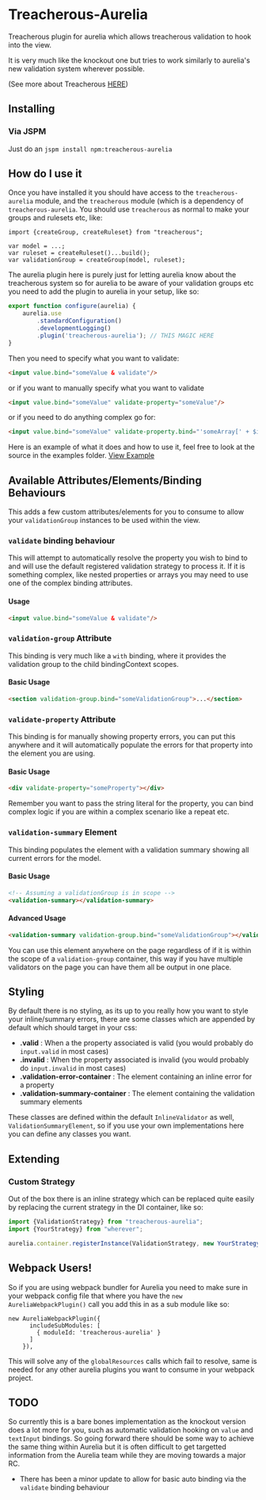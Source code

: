# Treacherous-Aurelia

Treacherous plugin for aurelia which allows treacherous validation to hook into the view.

It is very much like the knockout one but tries to work similarly to aurelia's new validation system 
wherever possible.

(See more about Treacherous [HERE](https://github.com/grofit/treacherous))

## Installing

### Via JSPM

Just do an `jspm install npm:treacherous-aurelia`

## How do I use it

Once you have installed it you should have access to the `treacherous-aurelia` module, and the `treacherous` 
module (which is a dependency of `treacherous-aurelia`. You should use `treacherous` as normal to make 
your groups and rulesets etc, like:

```
import {createGroup, createRuleset} from "treacherous";

var model = ...;
var ruleset = createRuleset()...build();
var validationGroup = createGroup(model, ruleset);
```

The aurelia plugin here is purely just for letting aurelia know about the treacherous system so for aurelia
to be aware of your validation groups etc you need to add the plugin to aurelia in your setup, like so:

```js
export function configure(aurelia) {
    aurelia.use
        .standardConfiguration()
        .developmentLogging()
        .plugin('treacherous-aurelia'); // THIS MAGIC HERE
}
```

Then you need to specify what you want to validate:

```html
<input value.bind="someValue & validate"/>
```

or if you want to manually specify what you want to validate

```html
<input value.bind="someValue" validate-property="someValue"/>
```

or if you need to do anything complex go for:

```html
<input value.bind="someValue" validate-property.bind="'someArray[' + $index + ']'"/>
```

Here is an example of what it does and how to use it, feel free to look at the source in the examples folder.
[View Example](https://rawgithub.com/grofit/treacherous-aurelia/master/examples/index.html)

## Available Attributes/Elements/Binding Behaviours

This adds a few custom attributes/elements for you to consume to allow your `validationGroup` instances to be used within the view.

### `validate` binding behaviour

This will attempt to automatically resolve the property you wish to bind to and will use the default  registered 
validation strategy to process it. If it is something complex, like nested properties or arrays you may need
to use one of the complex binding attributes.

#### Usage
```html
<input value.bind="someValue & validate"/>
```

### `validation-group` Attribute

This binding is very much like a `with` binding, where it provides the validation group to the child bindingContext
scopes.

#### Basic Usage
```html
<section validation-group.bind="someValidationGroup">...</section>
```

### `validate-property` Attribute

This binding is for manually showing property errors, you can put this anywhere and it will automatically populate
the errors for that property into the element you are using.

#### Basic Usage
```html
<div validate-property="someProperty"></div>
```

Remember you want to pass the string literal for the property, you can bind complex logic if you are
within a complex scenario like a repeat etc.

### `validation-summary` Element

This binding populates the element with a validation summary showing all current errors for the model.

#### Basic Usage
```html
<!-- Assuming a validationGroup is in scope -->
<validation-summary></validation-summary>
```

#### Advanced Usage
```html
<validation-summary validation-group.bind="someValidationGroup"></validation-summary>
```

You can use this element anywhere on the page regardless of if it is within the scope of a `validation-group` container, 
this way if you have multiple validators on the page you can have them all be output in one place.

## Styling

By default there is no styling, as its up to you really how you want to style your inline/summary errors, 
there are some classes which are appended by default which should target in your css:

- **.valid** : When a the property associated is valid (you would probably do `input.valid` in most cases) 
- **.invalid** : When the property associated is invalid (you would probably do `input.invalid` in most cases)
- **.validation-error-container** : The element containing an inline error for a property
- **.validation-summary-container** : The element containing the validation summary elements

These classes are defined within the default `InlineValidator` as well, `ValidationSummaryElement`, so if 
you use your own implementations here you can define any classes you want.

## Extending

### Custom Strategy

Out of the box there is an inline strategy which can be replaced quite easily by replacing the current 
strategy in the DI container, like so:

```js
import {ValidationStrategy} from "treacherous-aurelia";
import {YourStrategy} from "wherever";

aurelia.container.registerInstance(ValidationStrategy, new YourStrategy());
```

## Webpack Users!

So if you are using webpack bundler for Aurelia you need to make sure in your webpack config file that 
where you have the `new AureliaWebpackPlugin()` call you add this in as a sub module like so:

```
new AureliaWebpackPlugin({
      includeSubModules: [
        { moduleId: 'treacherous-aurelia' }
      ]
    }),
```

This will solve any of the `globalResources` calls which fail to resolve, same is needed for any other 
aurelia plugins you want to consume in your webpack project.

## TODO

So currently this is a bare bones implementation as the knockout version does a lot more for you,
such as automatic validation hooking on `value` and `textInput` bindings. So going forward
there should be some way to achieve the same thing within Aurelia but it is often difficult
to get targetted information from the Aurelia team while they are moving towards a major RC.

* There has been a minor update to allow for basic auto binding via the `validate` binding behaviour